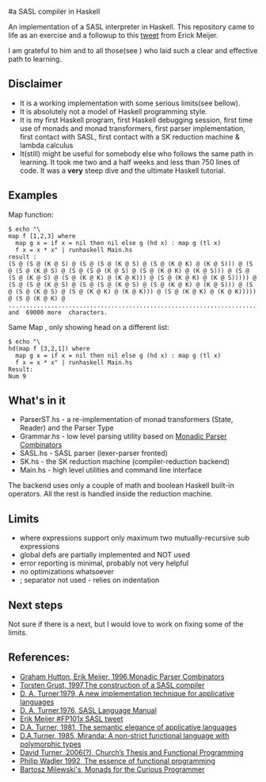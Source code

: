 #a SASL compiler in Haskell

An implementation of a SASL interpreter in Haskell. This repository came to life as an exercise and a followup to this [tweet][MeijerSASL] from Erick Meijer. 

I am grateful to him and to all those(see ) who laid such a clear and effective path to learning. 

## Disclaimer

* It is a working implementation with some serious limits(see bellow).
* It is absolutely not a model of Haskell programming style.
* It is my first Haskell program, first Haskell debugging session, first time use of monads and monad transformers, first parser implementation, first contact with SASL, first contact with a SK reduction machine & lambda calculus
* It(still) might be useful for somebody else who follows the same path in learning. It took me two and a half weeks and less than 750 lines of code. It was a **very** steep dive and the ultimate Haskell tutorial. 


## Examples

Map function:

```
$ echo "\
map f [1,2,3] where
  map g x = if x = nil then nil else g (hd x) : map g (tl x)
  f x = x * x" | runhaskell Main.hs
result :
(S @ (S @ (K @ S) @ (S @ (S @ (K @ S) @ (S @ (K @ K) @ (K @ S))) @ (S @ (S @ (K @ S) @ (S @ (S @ (K @ S) @ (S @ (K @ K) @ (K @ S))) @ (S @ (S @ (K @ S) @ (S @ (K @ K) @ (K @ K))) @ (S @ (K @ K) @ (K @ S))))) @ (S @ (S @ (K @ S) @ (S @ (S @ (K @ S) @ (S @ (K @ K) @ (K @ S))) @ (S @ (S @ (K @ S) @ (S @ (K @ K) @ (K @ K))) @ (S @ (K @ K) @ (K @ K))))) @ (S @ (K @ K) @  ............................................................................................... and  69000 more  characters.
```

Same Map , only showing head on a different list:

```
$ echo "\
hd(map f [3,2,1]) where
  map g x = if x = nil then nil else g (hd x) : map g (tl x)
  f x = x * x" | runhaskell Main.hs
Result:
Num 9
```


## What's in it

  - ParserST.hs - a re-implementation of monad transformers (State, Reader) and the Parser Type
  - Grammar.hs - low level parsing utility based on [Monadic Parser Combinators][monparsing]
  - SASL.hs - SASL parser  (lexer-parser fronted)
  - SK.hs - the SK reduction machine (compiler-reduction backend)
  - Main.hs - high level utilities and command line interface

The backend uses only a couple of math and boolean Haskell built-in operators. All the rest is handled inside the reduction machine.

## Limits

  * where expressions support only maximum two mutually-recursive sub expressions
  * global defs are partially implemented and NOT used 
  * error reporting is minimal, probably not very helpful
  * no optimizations whatsoever 
  * ; separator not used - relies on indentation

## Next steps

Not sure if there is a next, but I would love to work on fixing some of the limits.


## References:

  * [Graham Hutton, Erik Meijer, 1996,Monadic Parser Combinators][monparsing]
  * [Torsten Grust, 1997,The construction of a SASL compiler][preprint-043]
  * [D. A. Turner,1979, A new implementation technique for applicative languages][turner-implementation]
  * [D. A. Turner,1976, SASL Language Manual][saslman]
  * [Erik Meijer #FP101x SASL tweet][MeijerSASL]
  * [D.A. Turner, 1981, The semantic elegance of applicative languages][paraffins-turner]
  * [D.A.Turner, 1985, Miranda: A non-strict functional language with polymorphic types][nancypaper]
  * [David Turner, 2006(?), Church’s Thesis and Functional Programming][ctfp]
  * [Philip Wadler 1992, The essence of functional programming][wadler92essence]
  * [Bartosz Milewski's, Monads for the Curious Programmer][monads-for-the-curious-programmer]
  
  

[monparsing]:http://www.cs.nott.ac.uk/~gmh/monparsing.pdf
[saslman]:http://www.eis.mdx.ac.uk/staffpages/dat/saslman.pdf "D A Turner,1976, SASL Language Manual"
[MeijerSASL]:https://twitter.com/headinthebox/status/533262396866191360 "Erik Meijer #FP101x SASL tweet"
[turner-implementation]:https://courses.engr.illinois.edu/cs421/sp2012/project/turner-implementation.pdf
[paraffins-turner]:http://nsl.com/misc/sasl/paraffins-turner.pdf
[ctfp]:http://www.eis.mdx.ac.uk/staffpages/dat/ctfp.pdf
[preprint-043]:http://www.inf.uni-konstanz.de/Preprints/papers/1997/preprint-043.pdf
[nancypaper]:http://www.cs.kent.ac.uk/people/staff/dat/miranda/nancypaper.pdf
[wadler92essence]:http://www.eliza.ch/doc/wadler92essence_of_FP.pdf
[monads-for-the-curious-programmer]:http://bartoszmilewski.com/2011/01/09/monads-for-the-curious-programmer-part-1